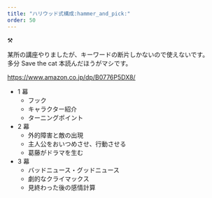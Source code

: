 ```yaml
---
title: "ハリウッド式構成:hammer_and_pick:"
order: 50
---
```


:hammer_and_pick:

某所の講座やりましたが、キーワードの断片しかないので使えないです。  
多分 Save the cat 本読んだほうがマシです。

https://www.amazon.co.jp/dp/B0776P5DX8/

- 1 幕
  - フック
  - キャラクター紹介
  - ターニングポイント
- 2 幕
  - 外的障害と敵の出現
  - 主人公をおいつめさせ、行動させる
  - 葛藤がドラマを生む
- 3 幕
  - バッドニュース・グッドニュース
  - 劇的なクライマックス
  - 見終わった後の感情計算
